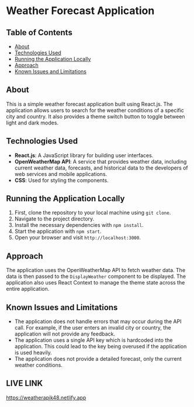 # Weather Forecast Application

## Table of Contents

- [About](#about)
- [Technologies Used](#technologies-used)
- [Running the Application Locally](#running-the-application-locally)
- [Approach](#approach)
- [Known Issues and Limitations](#known-issues-and-limitations)

## About

This is a simple weather forecast application built using React.js. The application allows users to search for the weather conditions of a specific city and country. It also provides a theme switch button to toggle between light and dark modes.

## Technologies Used

- **React.js**: A JavaScript library for building user interfaces.
- **OpenWeatherMap API**: A service that provides weather data, including current weather data, forecasts, and historical data to the developers of web services and mobile applications.
- **CSS**: Used for styling the components.

## Running the Application Locally

1. First, clone the repository to your local machine using `git clone`.
2. Navigate to the project directory.
3. Install the necessary dependencies with `npm install`.
4. Start the application with `npm start`.
5. Open your browser and visit `http://localhost:3000`.

## Approach

The application uses the OpenWeatherMap API to fetch weather data. The data is then passed to the `DisplayWeather` component to be displayed. The application also uses React Context to manage the theme state across the entire application.

## Known Issues and Limitations

- The application does not handle errors that may occur during the API call. For example, if the user enters an invalid city or country, the application will not provide any feedback.
- The application uses a single API key which is hardcoded into the application. This could lead to the key being overused if the application is used heavily.
- The application does not provide a detailed forecast, only the current weather conditions.

## LIVE LINK
https://weatherapik48.netlify.app